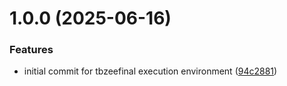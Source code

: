 # 1.0.0 (2025-06-16)


### Features

* initial commit for tbzeefinal execution environment ([94c2881](https://github.com/itcne/tbzeefinal/commit/94c2881ef8306d5e7d703b406dd8e699879a8022))
